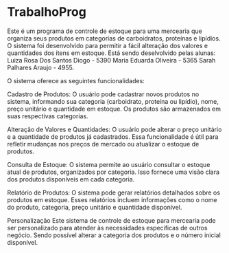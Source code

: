 # TrabalhoProg
Este é um programa de controle de estoque para uma mercearia que organiza seus produtos em categorias de carboidratos, proteínas e lipídios. O sistema foi desenvolvido para permitir a fácil alteração dos valores e quantidades dos itens em estoque.
Está sendo deselvolvido pelas alunas:
Luiza Rosa Dos Santos Diogo - 5390
Maria Eduarda Oliveira - 5365
Sarah Palhares Araujo - 4955.

O sistema oferece as seguintes funcionalidades:

Cadastro de Produtos: O usuário pode cadastrar novos produtos no sistema, informando sua categoria (carboidrato, proteína ou lipídio), nome, preço unitário e quantidade em estoque. Os produtos são armazenados em suas respectivas categorias.

Alteração de Valores e Quantidades: O usuário pode alterar o preço unitário e a quantidade de produtos já cadastrados. Essa funcionalidade é útil para refletir mudanças nos preços de mercado ou atualizar o estoque de produtos.

Consulta de Estoque: O sistema permite ao usuário consultar o estoque atual de produtos, organizados por categoria. Isso fornece uma visão clara dos produtos disponíveis em cada categoria.

Relatório de Produtos: O sistema pode gerar relatórios detalhados sobre os produtos em estoque. Esses relatórios incluem informações como o nome do produto, categoria, preço unitário e quantidade disponível.

Personalização
Este sistema de controle de estoque para mercearia pode ser personalizado para atender às necessidades específicas de outros negócio. Sendo possível alterar a categoria dos produtos e o número inicial disponível. 


